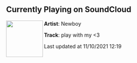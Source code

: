## Currently Playing on SoundCloud

[<img align="left" width="100" src="https://i1.sndcdn.com/artworks-yuyuy4d26p6nCrKq-WNG8PQ-t500x500.jpg">](https://soundcloud.com/newboyy/play-with-my-3)

**Artist**: Newboy 

**Track**: play with my <3

Last updated at 11/10/2021 12:19
